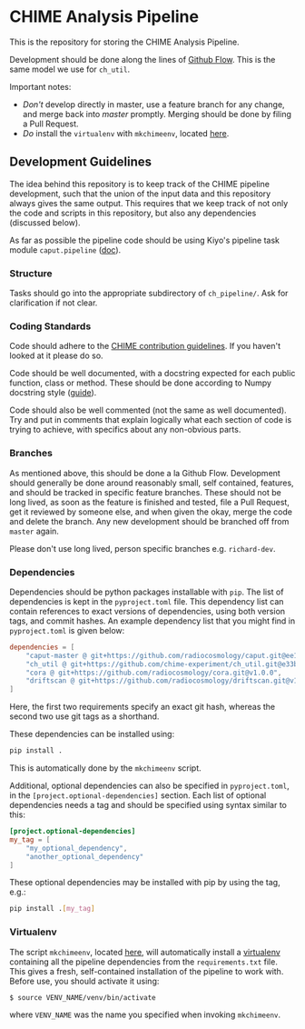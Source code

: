 # CHIME Analysis Pipeline

This is the repository for storing the CHIME Analysis Pipeline.

Development should be done along the lines of [Github
Flow](https://guides.github.com/introduction/flow/). This is the same model we
use for `ch_util`.

Important notes:

 - *Don't* develop directly in master, use a feature branch for any change, and merge back into *master* promptly. Merging should be done by filing a Pull Request.
 - *Do* install the `virtualenv` with `mkchimeenv`, located [here](https://github.com/chime-experiment/mkchimeenv).

## Development Guidelines

The idea behind this repository is to keep track of the CHIME pipeline development, such that the union of the input data and this repository always gives the same output. This requires that we keep track of not only the code and scripts in this repository, but also any dependencies (discussed below).

As far as possible the pipeline code should be using Kiyo's pipeline task module `caput.pipeline`  ([doc](https://caput.readthedocs.io/en/latest/generated/caput.pipeline.html#module-caput.pipeline)).

### Structure

Tasks should go into the appropriate subdirectory of `ch_pipeline/`. Ask for clarification if not clear.

### Coding Standards

Code should adhere to the [CHIME contribution guidelines](https://github.com/chime-experiment/Pipeline/blob/master/CONTRIBUTING.md).
If you haven't looked at it please do so.

Code should be well documented, with a docstring expected for each public
function, class or method. These should be done according to Numpy docstring
style
([guide](https://github.com/numpy/numpy/blob/master/doc/HOWTO_DOCUMENT.rst.txt)).

Code should also be well commented (not the same as well documented). Try and
put in comments that explain logically what each section of code is trying to
achieve, with specifics about any non-obvious parts.

### Branches

As mentioned above, this should be done a la Github Flow. Development should
generally be done around reasonably small, self contained, features, and should
be tracked in specific feature branches. These should not be long lived, as soon
as the feature is finished and tested, file a Pull Request, get it reviewed by
someone else, and when given the okay, merge the code and delete the branch. Any
new development should be branched off from `master` again.

Please don't use long lived, person specific branches e.g. `richard-dev`.

### Dependencies

Dependencies should be python packages installable with `pip`.  The list of
dependencies is kept in the `pyproject.toml` file.  This dependency list can
contain references to exact versions of dependencies, using both version tags,
and commit hashes. An example dependency list that you might find in
`pyproject.toml` is given below:

```toml
dependencies = [
    "caput-master @ git+https://github.com/radiocosmology/caput.git@ee1c55ea4cf8cb7857af2ef3adcb2439d876768d",
    "ch_util @ git+https://github.com/chime-experiment/ch_util.git@e33b174696509b158c15cf0bfc27f4cb2b0c6406#egg=ch_util",
    "cora @ git+https://github.com/radiocosmology/cora.git@v1.0.0",
    "driftscan @ git+https://github.com/radiocosmology/driftscan.git@v1.0.0"
]
```

Here, the first two requirements specify an exact git hash, whereas the second two use git tags as a shorthand.

These dependencies can be installed using:
```bash
pip install .
```
This is automatically done by the `mkchimeenv` script.

Additional, optional dependencies can also be specified in `pyproject.toml`, in the
`[project.optional-dependencies]` section.  Each list of optional dependencies needs a tag
and should be specified using syntax similar to this:

```toml
[project.optional-dependencies]
my_tag = [
    "my_optional_dependency",
    "another_optional_dependency"
]
```

These optional dependencies may be installed with pip by using the tag, e.g.:
```bash
pip install .[my_tag]
```

### Virtualenv

The script `mkchimeenv`, located [here](https://github.com/chime-experiment/mkchimeenv), will automatically install a
[virtualenv](http://www.virtualenv.org/) containing all the pipeline
dependencies from the `requirements.txt` file. This gives a fresh, self-contained installation of the pipeline to work with. Before use, you should activate it using:
```bash
$ source VENV_NAME/venv/bin/activate
```
where `VENV_NAME` was the name you specified when invoking `mkchimeenv`.

